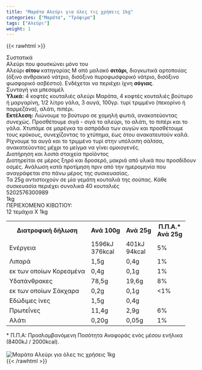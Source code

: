 ```yaml
---
title: "Μαράτα Αλεύρι για όλες τις χρήσεις 1kg"
categories: ["Μαράτα", "Τρόφιμα"]
tags: ["Αλεύρι"]
weight: 1
---
```

{{< rawhtml >}}

<div class="sload238"><div class="product"><div id="sistatika">Συστατικά</div><div class="alltext">Αλεύρι που φουσκώνει μόνο του<br>Αλεύρι <strong>σίτου</strong>&nbsp;κατηγορίας Μ από μαλακό&nbsp;<strong>σιτάρι</strong>, διογκωτικά αρτοποιίας (όξινο ανθρακικό νάτριο, δισόξινο πυροφωσφορικό νάτριο, δισόξινο φωσφορικό ασβέστιο). Ενδέχεται να περιέχει ίχνη&nbsp;<strong>σόγιας</strong>.</div><div id="sistatika">Συνταγή για μπεσαμέλ</div><div class="alltext"><strong>Υλικά:</strong>&nbsp;4 κοφτές κουταλιές αλεύρι Μαράτα, 4 κοφτές κουταλιές βούτυρο ή μαργαρίνη, 1/2 λίτρο γάλα, 3 αυγά, 100γρ. τυρί τριμμένο (πεκορίνο ή παρμεζάνα), αλάτι, πιπέρι.<br><strong>Εκτέλεση:</strong>&nbsp;Λιώνουμε το βούτυρο σε χαμηλή φωτιά, ανακατεύοντας συνεχώς. Προσθέτουμε σιγά - σιγά το αλεύρι, το αλάτι, το πιπέρι και το γάλα. Χτυπάμε σε μαρέγκα τα ασπράδια των αυγών και προσθέτουμε τους κρόκους, συνεχίζοντας το χτύπημα, έως ότου ανακατευτούν καλά. Ρίχνουμε τα αυγά και το τριμμένο τυρί στην υπόλοιπη σάλτσα, ανακατεύοντας μέχρι το μείγμα να γίνει ομοιογενές.</div><div id="loipa">Διατήρηση και λοιπά στοιχεία προϊόντος</div><div class="alltext">Διατηρείται σε μέρος ξηρό και δροσερό, μακριά από υλικά που προσδίδουν οσμές. Ανάλωση κατά προτίμηση πριν από την ημερομηνία που αναγράφεται στο πάνω μέρος της συσκευασίας.<br>Τα 25g αντιστοιχούν σε μία γεμάτη κουταλιά της σούπας. Κάθε συσκευασία περιέχει συνολικά 40 κουταλιές</div><div id="barcode"><div id="barimage1"></div><span id="bartext">5202576300989</span></div><div id="varos"><div id="varosimage1"></div><span id="varostext">1kg</span></div><div id="kivotio">ΠΕΡΙΕΧΟΜΕΝΟ ΚΙΒΩΤΙΟΥ:<br>12 τεμάχια X 1kg</div><div class="tabout"><table id="diatable"><tbody><tr><th>Διατροφική δήλωση</th><th>Ανά 100g</th><th>Ανά 25g</th><th>Π.Π.Α.*<br>Ανά 25g</th></tr><tr><td class="texr2">Ενέργεια</td><td class="texr">1596kJ<br>376kcal</td><td class="texr">401kJ<br>94kcal</td><td class="texr">5%</td></tr><tr><td class="texr2">Λιπαρά</td><td class="texr">1,5g</td><td class="texr">0,4g</td><td class="texr">1%</td></tr><tr><td class="gray">εκ των οποίων Κορεσµένα</td><td class="gray2">0,4g</td><td class="gray2">0,1g</td><td class="gray2">1%</td></tr><tr><td class="texr2">Yδατάνθρακες</td><td class="texr">78,5g</td><td class="texr">19,6g</td><td class="texr">8%</td></tr><tr><td class="gray">εκ των οποίων Σάκχαρα</td><td class="gray2">0,2g</td><td class="gray2">0,1g</td><td class="gray2">&lt;1%</td></tr><tr><td class="texr2">Eδώδιμες ίνες</td><td class="texr">1,5g</td><td class="texr">0,4g</td><td class="texr">&nbsp;</td></tr><tr><td class="texr2">Πρωτεΐνες</td><td class="texr">11,4g</td><td class="texr">2,9g</td><td class="texr">6%</td></tr><tr><td class="texr2">Αλάτι</td><td class="texr">0,20g</td><td class="texr">0,05g</td><td class="texr">1%</td></tr></tbody></table></div><div class="alltext">* Π.Π.Α: Προσλαμβανόμενη Ποσότητα Αναφοράς ενός μέσου ενήλικα (8400kJ / 2000kcal).</div><br><div class="pimg"><img alt="Μαράτα Αλεύρι για όλες τις χρήσεις 1kg" title="Μαράτα Αλεύρι για όλες τις χρήσεις 1kg" src="/media/images/marata-aleuri-gia-oles-tis-xrhseis-1kg.jpg"></div></div></div>
{{< /rawhtml >}}


